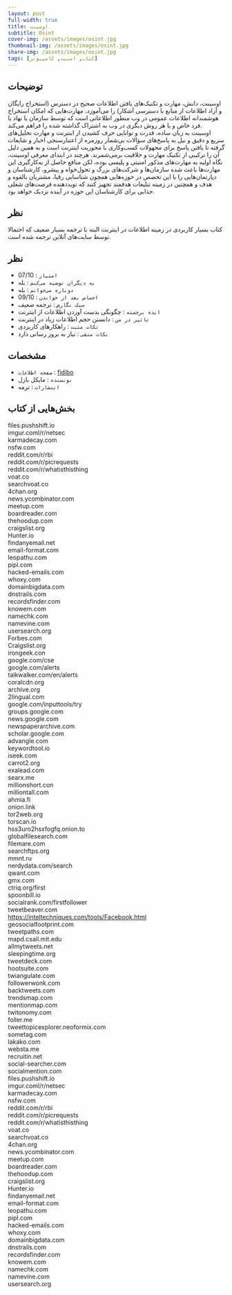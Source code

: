 ```yaml
---
layout: post
full-width: true
title: اوسینت
subtitle: Osint
cover-img: /assets/images/osint.jpg
thumbnail-img: /assets/images/osint.jpg
share-img: /assets/images/osint.jpg
tags: [کتاب, امنیت, کامپیوتر]
---
```


## توضیحات
اوسینت، دانش، مهارت و تکنیک‌های یافتن اطلاعات صحیح در دسترس (استخراج رایگان و آزاد اطلاعات از منابع با دسترسی آشکار) را می‌آموزد، مهارت‌هایی که امکان استخراج هوشمندانه اطلاعات عمومی در وب منظور اطلاعاتی است که توسط سازمان یا نهاد یا فرد خاص و یا هر روش دیگری در وب به اشتراک گذاشته شده را فراهم می‌کند.  
اوسینت به زبان ساده، قدرت و توانایی حرف کشیدن از اینترنت و مهارت تحلیل‌های سریع و دقیق و نیل به پاسخ‌های سؤالات بی‌شمار روزمره از اعتبارسنجی اخبار و شایعات گرفته تا یافتن پاسخ برای مجهولات کسب‌وکاری با محوریت اینترنت است و به همین دلیل آن را ترکیبی از تکنیک مهارت و خلاقیت برمی‌شمرند. هرچند در ابتدای معرفی اوسینت، نگاه اولیه به مهارت‌های مذکور امنیتی و پلیسی بوده، لكن منافع حاصل از به‌کارگیری این مهارت‌ها باعث شده سازمان‌ها و شرکت‌های بزرگ و تحول‌خواه و پیشرو، کارشناسان و دپارتمان‌هایی را با این تخصص در حوزه‌هایی همچون شناسایی رقبا، مشتریان بالقوه و هدف و همچنین در زمینه تبلیغات هدفمند تجهیز کنند که نویددهنده فرصت‌های شغلی جذابی برای کارشناسان این حوزه در آینده نزدیک خواهد بود.  

## نظر
کتاب بسیار کاربردی در زمینه اطلاعات در اینترنت البته با ترجمه بسیار ضعیف که احتمالا توسط سایت‌های آنلاین ترجمه شده است.  

## نظر
 - `امتیاز` : 07/10
 - `به دیگران توصیه می‌کنم` : بله
 - `دوباره می‌خوانم` : بله
 - `احساس بعد از خواندن` : 09/10  
 - `سبک نگارش` : ترجمه ضعیف
 - `ایده برجسته` : چگونگی بدست آوردن اطلاعات از اینترنت
 - `تاثیر در من` : دانستن حجم اطلاعات زیاد در اینترنت
 - `نکات مثبت` : راهکارهای کاربردی
 - `نکات منفی` : نیاز به بروز رسانی دارد

## مشخصات
 - `صفحه اطلاعات` : [fidibo](https://fidibo.com/book/91010-%DA%A9%D8%AA%D8%A7%D8%A8-%D8%A7%D9%88%D8%B3%DB%8C%D9%86%D8%AA)
 - `نویسنده` : مایکل بازل
 - `انتشارات` : ترمه

## بخش‌هایی از کتاب

files.pushshift.io  
imgur.coml/r/netsec  
karmadecay.com  
nsfw.com  
reddit.com/r/rbi  
reddit.com/r/picrequests  
reddit.com/r/whatisthisthing  
voat.co  
searchvoat.co  
4chan.org  
news.ycombinator.com  
meetup.com  
boardreader.com  
thehoodup.com  
craigslist.org  
Hunter.io  
findanyemail.net  
email-format.com  
leopathu.com  
pipl.com  
hacked-emails.com  
whoxy.com  
domainbigdata.com  
dnstrails.com  
recordsfinder.com  
knowem.com  
namechk.com  
namevine.com  
usersearch.org  
Forbes.com  
Craigslist.org  
irongeek.con  
google.com/cse  
google.com/alerts  
talkwalker.com/en/alerts  
coralcdn.org  
archive.org  
2lingual.com  
google.com/inputtools/try  
groups.google.com  
news.google.com  
newspaperarchive.com  
scholar.google.com  
advangle.com  
keywordtool.io  
iseek.com  
carrot2.org  
exalead.com  
searx.me  
millionshort.con  
milliontall.com  
ahmia.fi  
onion.link  
tor2web.org  
torscan.io  
hss3uro2hsxfogfq.onion.to  
globalfilesearch.com  
filemare.com  
searchftps.org  
mmnt.ru  
nerdydata.com/search  
qwant.com  
gmx.com  
ctriq.org/first  
spoonbill.io  
socialrank.com/firstfollower  
tweetbeaver.com  
https://inteltechniques.com/tools/Facebook.html  
geosocialfootprint.com  
tweetpaths.com  
mapd.csail.mit.edu  
allmytweets.net  
sleepingtime.org  
tweetdeck.com  
hootsuite.com  
twiangulate.com  
followerwonk.com  
backtweets.com  
trendsmap.com  
mentionmap.com  
twitonomy.com  
foller.me  
tweettopicexplorer.neoformix.com  
sometag.com  
lakako.com  
websta.me  
recruitin.net  
social-searcher.com  
socialmention.com  
files.pushshift.io  
imgur.coml/r/netsec  
karmadecay.com  
nsfw.com  
reddit.com/r/rbi  
reddit.com/r/picrequests  
reddit.com/r/whatisthisthing  
voat.co  
searchvoat.co  
4chan.org  
news.ycombinator.com  
meetup.com  
boardreader.com  
thehoodup.com  
craigslist.org  
Hunter.io  
findanyemail.net  
email-format.com  
leopathu.com  
pipl.com  
hacked-emails.com  
whoxy.com  
domainbigdata.com  
dnstrails.com  
recordsfinder.com  
knowem.com  
namechk.com  
namevine.com  
usersearch.org  